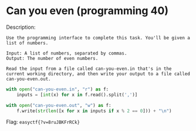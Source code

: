 # Can you even (programming 40)

Description:
```
Use the programming interface to complete this task. You'll be given a list of numbers.

Input: A list of numbers, separated by commas.
Output: The number of even numbers.

Read the input from a file called can-you-even.in that's in the current working directory, and then write your output to a file called can-you-even.out.
```


```python
with open("can-you-even.in", "r") as f:
    inputs = [int(x) for x in f.read().split(',')]

with open("can-you-even.out", "w") as f:
    f.write(str(len([x for x in inputs if x % 2 == 0])) + "\n")
```

Flag: `easyctf{?v=8ruJBKFrRCk}`
